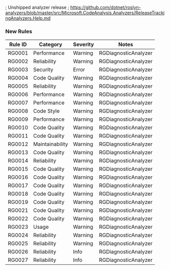 ﻿; Unshipped analyzer release
; https://github.com/dotnet/roslyn-analyzers/blob/master/src/Microsoft.CodeAnalysis.Analyzers/ReleaseTrackingAnalyzers.Help.md

### New Rules
Rule ID | Category | Severity | Notes
--------|----------|----------|-------
RG0001 | Performance | Warning | RGDiagnosticAnalyzer
RG0002 | Reliability | Warning | RGDiagnosticAnalyzer
RG0003 | Security | Error | RGDiagnosticAnalyzer
RG0004 | Code Quality | Warning | RGDiagnosticAnalyzer
RG0005 | Reliability | Warning | RGDiagnosticAnalyzer
RG0006 | Performance | Warning | RGDiagnosticAnalyzer
RG0007 | Performance | Warning | RGDiagnosticAnalyzer
RG0008 | Code Style | Warning | RGDiagnosticAnalyzer
RG0009 | Performance | Warning | RGDiagnosticAnalyzer
RG0010 | Code Quality | Warning | RGDiagnosticAnalyzer
RG0011 | Code Quality | Warning | RGDiagnosticAnalyzer
RG0012 | Maintainability | Warning | RGDiagnosticAnalyzer
RG0013 | Code Quality | Warning | RGDiagnosticAnalyzer
RG0014 | Reliability | Warning | RGDiagnosticAnalyzer
RG0015 | Code Quality | Warning | RGDiagnosticAnalyzer
RG0016 | Code Quality | Warning | RGDiagnosticAnalyzer
RG0017 | Code Quality | Warning | RGDiagnosticAnalyzer
RG0018 | Code Quality | Warning | RGDiagnosticAnalyzer
RG0019 | Code Quality | Warning | RGDiagnosticAnalyzer
RG0021 | Code Quality | Warning | RGDiagnosticAnalyzer
RG0022 | Code Quality | Warning | RGDiagnosticAnalyzer
RG0023 | Usage | Warning | RGDiagnosticAnalyzer
RG0024 | Reliability | Warning | RGDiagnosticAnalyzer
RG0025 | Reliability | Warning | RGDiagnosticAnalyzer
RG0026 | Reliability | Info | RGDiagnosticAnalyzer
RG0027 | Reliability | Info | RGDiagnosticAnalyzer